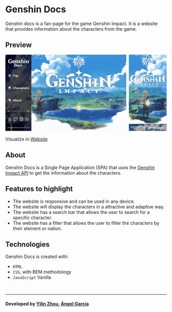 # Genshin Docs
Genshin docs is a fan-page for the game Genshin Impact. It is a website that provides information about the characters from the game. 

## Preview
![Genshin Docs](./img/preview.png "Genshin Docs")

Visualize in [Website](https://nilyz.github.io/genshin-doc/)

## About
Genshin Docs is a Single Page Application (SPA) that uses the [Genshin Impact API](https://genshin.dev/) to get the information about the characters. 

## Features to highlight
- The website is responsive and can be used in any device.
- The website will display the characters in a attractive and adaptive way.
- The website has a search bar that allows the user to search for a specific character.
- The website has a filter that allows the user to filter the characters by their element or nation.

## Technologies
Genshin Docs is created with:
- `HTML`
- `CSS`, with BEM methodology
- `JavaScript` Vanilla

<br>

---
#### Developed by [Yilin Zhou](https://github.com/Nilyz/), [Ángel García](https://github.com/Paman00)
